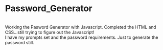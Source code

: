 # Password_Generator
<br>
Working the Pasword Generator with Javascript. Completed the HTML and CSS...still trying to figure out the Javascript!
<br>
I have my prompts set and the password requirements. Just to generate the password still.
  
